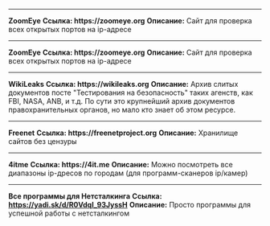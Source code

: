 ****
**ZoomEye**
__Ссылка: https://zoomeye.org__
__Описание:__ Сайт для проверка всех открытых портов на ip-адресе

****
**ZoomEye**
__Ссылка: https://zoomeye.org__
__Описание:__ Сайт для проверка всех открытых портов на ip-адресе

****
**WikiLeaks**
__Ссылка: https://wikileaks.org__
__Описание:__ Архив слитых документов посте "Тестирования на безопасность" таких агенств, как FBI, NASA, ANB, и т.д. По сути это крупнейший архив документов правохранительных органов, но мало кто знает об этом ресурсе.

****
**Freenet**
__Ссылка: https://freenetproject.org__
__Описание:__ Хранилище сайтов без цензуры

****
**4itme**
__Ссылка: https://4it.me__
__Описание:__ Можно посмотреть все диапазоны ip-дресов по городам (для программ-сканеров ip/камер)

****
**Все программы для Нетсталкинга**
__Ссылка: https://yadi.sk/d/R0VdqI_93JyssH__
__Описание:__ Просто программы для успешной работы с нетсталкингом

